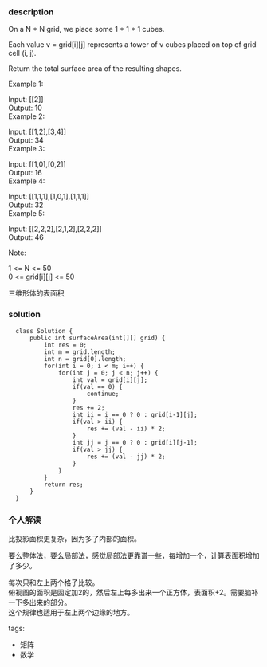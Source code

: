 ### description    
  On a N * N grid, we place some 1 * 1 * 1 cubes.  
    
  Each value v = grid[i][j] represents a tower of v cubes placed on top of grid cell (i, j).  
    
  Return the total surface area of the resulting shapes.  
    
     
    
  Example 1:  
    
  Input: [[2]]  
  Output: 10  
  Example 2:  
    
  Input: [[1,2],[3,4]]  
  Output: 34  
  Example 3:  
    
  Input: [[1,0],[0,2]]  
  Output: 16  
  Example 4:  
    
  Input: [[1,1,1],[1,0,1],[1,1,1]]  
  Output: 32  
  Example 5:  
    
  Input: [[2,2,2],[2,1,2],[2,2,2]]  
  Output: 46  
     
    
  Note:  
    
  1 <= N <= 50  
  0 <= grid[i][j] <= 50  
    
  三维形体的表面积  
### solution    
```    
  class Solution {  
      public int surfaceArea(int[][] grid) {  
          int res = 0;  
          int m = grid.length;  
          int n = grid[0].length;  
          for(int i = 0; i < m; i++) {  
              for(int j = 0; j < n; j++) {  
                  int val = grid[i][j];  
                  if(val == 0) {  
                      continue;  
                  }  
                  res += 2;  
                  int ii = i == 0 ? 0 : grid[i-1][j];  
                  if(val > ii) {  
                      res += (val - ii) * 2;  
                  }  
                  int jj = j == 0 ? 0 : grid[i][j-1];  
                  if(val > jj) {  
                      res += (val - jj) * 2;  
                  }  
              }  
          }  
          return res;  
      }  
  }  
```    
    
### 个人解读    
  比投影面积更复杂，因为多了内部的面积。  
    
  要么整体法，要么局部法，感觉局部法更靠谱一些，每增加一个，计算表面积增加了多少。  
    
  每次只和左上两个格子比较。  
  俯视图的面积是固定加2的，然后左上每多出来一个正方体，表面积+2。需要脑补一下多出来的部分。  
  这个规律也适用于左上两个边缘的地方。  
    
tags:    
  -  矩阵  
  -  数学  
